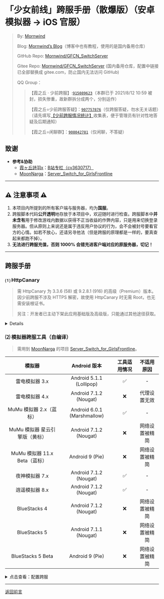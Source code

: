 # 「少女前线」跨服手册（散爆版）（安卓模拟器 → iOS 官服）
 > By: [Mornwind](https://github.com/Mornwind)
 > 
 > Blog: [Mornwind’s Blog](https://blog.mornwind.cc)（博客中也有教程，使用的是国内备用仓库）
 > 
 > GitHub Repo: [Mornwind/GFCN_SwitchServer](https://github.com/Mornwind/GFCN_SwitchServer) 
 > 
 > Gitee Repo: [Mornwind/GFCN_SwitchServer](https://gitee.com/Mornwind/GFCN_SwitchServer) (国内备用仓库，配置中链接已全部替换成 gitee.com，防止国内无法访问 GitHub)
 > 
 > QQ Group：
 > > 【霞之丘 · 少前跨服】:[`915089623`](https://jq.qq.com/?_wv=1027&k=5rnvPAT)（本群已于 2021/8/12 10:59 被封，损失惨重，故新群拆分成两个，分别运作）
 > > 
 > > 【霞之丘⟡少前跨服答疑】：[`907757876`](https://jq.qq.com/?_wv=1027&k=wdMRfleu)（仅跨服答疑，勿水无关话题）（请先填写[【少前跨服情况统计】](https://docs.qq.com/form/page/DREpKbGVaQWtRcGhI)收集表，便于管理员有针对性地答疑及后期通知）
 > > 
 > > 【霞之丘⟡闲聊群】：[`908042781`](https://jq.qq.com/?_wv=1027&k=Ph1teaIm)（仅闲聊，不答疑）

## 致谢

- **参考&协助**
  - [霞ヶ丘詩羽x](https://space.bilibili.com/455501)：[B站专栏（cv3630717）](https://www.bilibili.com/read/cv3630717)
  - [MoonNarga](https://github.com/MoonNarga)：[Server_Switch_for_GirlsFrontline](https://github.com/MoonNarga/Server_Switch_for_GirlsFrontline)

---

## ⚠️ 注意事项 ⚠️

1. 本项目内所提到的所有客户端与服务器，均为**国服**。
2. 跨服脚本代码**公开透明**地存放于本项目中，欢迎随时进行检查。跨服脚本中**并未含有**用于修改游戏内数据以获得不正当收益的作弊内容，只是用来切换登录服务器。但从原则上来说还是属于违反用户协议的行为，会不会被封号要看官方的心情。如若不放心，还请另寻他法（但是跨服的原理都是一样的，要真查起来都跑不掉）。
3. **无法进行跨服充值，否则 1000% 会错充进客户端对应的原服务器，切记！**

---

## 跨服手册

### ⑴ HttpCanary
 > 需 HttpCanary 为 3.3.6 (58) 或 9.2.8.1 (916) 的高级（Premium）版本。因少前跨服不涉及 HTTPS 解密，故使用 HttpCanary 时无需 Root，也无需安装根证书。
 > 
 > 另注：开发者已主动下架此应用基础版及高级版，只能通过其他途径获取。

<details>
待补充完善……
</details>

### ⑵ 模拟器跨服工具（自编译）
 > 需用到 [MoonNarga](https://github.com/MoonNarga) 的项目 [Server_Switch_for_GirlsFrontline](https://github.com/MoonNarga/Server_Switch_for_GirlsFrontline)。

| 模拟器 | Android 版本 | 工具适用情况 | 不适用原因 |
| :-: | :-: | :-: | :-: |
| 雷电模拟器 3.x | Android 5.1.1 (Lollipop) | ✅ | - |
| 雷电模拟器 4.x | Android 7.1.2 (Nougat) | ❌ | 代理设置无效 |
| MuMu 模拟器 2.x（蓝标） | Android 6.0.1 (Marshmallow) | ✅ | - |
| MuMu 模拟器 星云引擎版（黄标） | Android 7.1.2 (Nougat) | ❌ | 网络设置被精简 |
| MuMu 模拟器 11.x Beta（蓝标） | Android 9 (Pie) | ❌ | 网络设置被精简 |
| 夜神模拟器 7.x | Android 7.1.2 (Nougat) | ✅ | - |
| 逍遥模拟器 8.x | Android 7.1.2 (Nougat) | ✅ | - |
| BlueStacks 4 | Android 7.1.2 (Nougat) | ❌ | 网络设置被精简 |
| BlueStacks 5 | Android 7.1.1 (Nougat) | ❌ | 网络设置被精简 |
| BlueStacks 5 Beta | Android 9 (Pie) | ❌ | 网络设置被精简 |

<details>
<summary>点击查看：配置跨服</summary>

1. **准备模拟器跨服工具**：先自行对 [MoonNarga](https://github.com/MoonNarga) 的项目 [Server_Switch_for_GirlsFrontline](https://github.com/MoonNarga/Server_Switch_for_GirlsFrontline) 进行编译，得到可运行的模拟器跨服工具（若是在跨服群中下载已经编译好的跨服工具，则跳过第 1 步）。
2. **启动模拟器跨服工具**：运行模拟器跨服工具，待工具启动完成后，记录下窗口中显示的“监听本机地址”及“端口”；保持模拟器跨服工具开启，并确认没有出现错误提示。
3. **配置安卓模拟器的网络代理**：因安卓模拟器不同品牌及版本的设置方法略有区别，请对应查阅：<br />（1）**雷电模拟器 v3.x（Android 5.1.1）**：点击模拟器桌面上“系统应用”文件夹→“设置”，在设置页面中进入“无线和网络”→“WLAN”中；长按其中显示的网络（网络名可能为“James”），在弹出的菜单中选择“修改网络”，再勾选“高级选项”，将“代理”设置为“手动”，在出现的“代理服务器主机名”和“代理服务器端口”中依次填入第 2 步中记下的内容；点击”保存“返回。<br />（2）**MuMu 模拟器 v2.x（蓝标，Android 6.0.1）**：点击模拟器桌面上“系统应用”文件夹→“设置”，设置页面中进入“无线和网络”→“WLAN”中；长按其中显示的网络（网络名随机生成），在弹出的菜单中选择“修改网络”，再展开“高级选项”，将“代理”设置为“手动”，在出现的“代理服务器主机名”和“代理服务器端口”中依次填入第 2 步中记下的内容；点击”保存“返回。<br /><br />（3）**夜神模拟器 v7.x（Android 7.1.2）**：点击模拟器桌面上“工具”文件夹→“设置”，设置页面中进入“无线和网络”→“WLAN”中；长按其中显示的网络（网络名可能为“WiredSSID”），在弹出的菜单中选择“修改网络”，再展开“高级选项”，将“代理”设置为“手动”，在出现的“代理服务器主机名”和“代理服务器端口”中依次填入第 2 步中记下的内容；点击”保存“返回。（4）**逍遥模拟器 v8.x（Android 7.1.2）**：点击模拟器桌面上“系统应用”文件夹→“设置”，设置页面中进入“无线和网络”→“WLAN”中；长按其中显示的网络（网络名随机生成），在弹出的菜单中选择“修改网络”，再展开“高级选项”，将“代理”设置为“手动”，在出现的“代理服务器主机名”和“代理服务器端口”中依次填入第 2 步中记下的内容；点击”保存“返回。
4. **启动游戏**：在清除了游戏后台的情况下进入游戏，即可在安卓模拟器上跨服登录 iOS 国服。（如无其他使用需求，不玩游戏时别忘了关闭模拟器跨服工具。）

</details>

---

[返回前言](/README.md)
